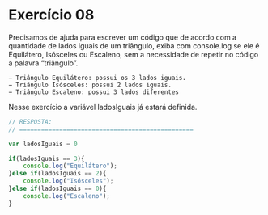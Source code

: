 

# Exercício 08

Precisamos de ajuda para escrever um código que de acordo com a quantidade de lados iguais de um triângulo, exiba com console.log se ele é Equilátero, Isósceles ou Escaleno, sem a necessidade de repetir no código a palavra “triângulo”. 

    − Triângulo Equilátero: possui os 3 lados iguais.	
    − Triângulo Isósceles: possui 2 lados iguais.	
    − Triângulo Escaleno: possui 3 lados diferentes

Nesse exercício a variável ladosIguais já estará definida.

```javascript
// RESPOSTA:
// ================================================

var ladosIguais = 0

if(ladosIguais == 3){
    console.log("Equilátero");
}else if(ladosIguais == 2){
    console.log("Isósceles");
}else if(ladosIguais == 0){
    console.log("Escaleno");
}

```